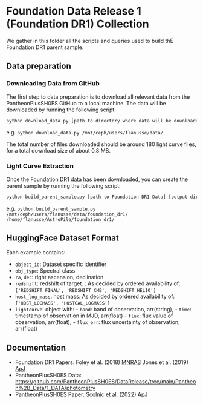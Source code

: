 # Foundation Data Release 1 (Foundation DR1) Collection

We gather in this folder all the scripts and queries used to build thE Foundation DR1 parent sample.

## Data preparation

### Downloading Data from GitHub

The first step to data preparation is to download all relevant data from the PantheonPlusSH0ES GitHub to a local machine. The data will be downloaded by running the following script:
```bash
python download_data.py [path to directory where data will be downloaded]
```
e.g. `python download_data.py /mnt/ceph/users/flanusse/data/`

The total number of files downloaded should be around 180 light curve files, for a total download size of about 0.8 MB.

### Light Curve Extraction

Once the Foundation DR1 data has been downloaded, you can create the parent sample by running the following script:
```bash
python build_parent_sample.py [path to Foundation DR1 Data] [output directory]
```
e.g. `python build_parent_sample.py /mnt/ceph/users/flanusse/data/foundation_dr1/ /home/flanusse/AstroPile/foundation_dr1/`


## HuggingFace Dataset Format
Each example contains:

  - `object_id`: Dataset specific identifier
  - `obj_type`: Spectral class
  - `ra`, `dec`: right ascension, declination
  - `redshift`: redshift of target. : As decided by ordered availability of: `['REDSHIFT_FINAL', 'REDSHIFT_CMB', 'REDSHIFT_HELIO']`
  - `host_log_mass`: host mass. As decided by ordered availability of: `['HOST_LOGMASS', 'HOSTGAL_LOGMASS']` 
  - `lightcurve`: object with:
        - `band`: band of observation, arr(string),
        - `time`: timestamp of observation in MJD, arr(float)
        - `flux`: flux value of observation, arr(float),
        - `flux_err`: flux uncertainty of observation, arr(float)

## Documentation

- Foundation DR1 Papers: Foley et al. (2018) [MNRAS](https://watermark.silverchair.com/stx3136.pdf?token=AQECAHi208BE49Ooan9kkhW_Ercy7Dm3ZL_9Cf3qfKAc485ysgAAA08wggNLBgkqhkiG9w0BBwagggM8MIIDOAIBADCCAzEGCSqGSIb3DQEHATAeBglghkgBZQMEAS4wEQQMCgZ7JXmAx046_kVfAgEQgIIDAhM_bvBbJLQo00AnsUBMr5UNpLhfW7Ff4LHbZJF8pI7BcOznaxL2f8OMA0sS5-AEGt_AXVHp4RV7zu6dx5jojgqxwYKGSyZ3xMY7bDuMahu9qGWpRyDz0TYZ4IHXEuNatfSi0-pIZ0gJqaYwowH-978GYMJ_569uEh_FPKeuUb98O-HTGAnJeZslcG1bH-hTPoHzN0vcAR57vMRieoIk4l2It-Q-BadDddl804MLlrs5G8PlqhZCY4sAEzlHb7t82D2WzAl41DYcmjHuFpd321K2yVa-13Um5QbAnCp9TEZtSatR1GVtSGBmPb2J-VAt6s9rUsLtqfrRYYtR-g1gqygeS9JtjKAtXXWpcAmkyIkyHAJEH_aV-kD-7HrEa1SGhWXrvZVF9mf-MyH47nRARKHk4xH_Fa97AwpsbYQ5zXJ8q0uAS_Lqy7FAmp4iOo_RqpxMuWgxY82ZP9ERHT_YiJ40rXBt0EZxbccCsDZlY4lS7eeIBtuvkzvssO1lO7fhGc9UGB-789FwRlLwGhIUsk-ZdrfT7u18KoSaKcAhXiIsr-3prTgG8agISiqX2sVxbCGp4oi2h0BpLdDa5bSn-begeSNZrO5oEa1fX9Gks7SLlVhNDsIMr5tL_5Ebcw_01S_GZDU1UnpHtPnF-fYhtpQW-c-l2MsmbokBnP6VWiFFv8vctAMTXr7y62BGzXmK58oCO1LGKcCfx0N4JwsVj3l6WeoKIc2ZPNZM4avpltwJdVp3g52ink3yexw_S6539UAALJdAFuwEMZKVYhaxCX8EFb0ox0rEbY2gQKceEyN4ItVUWIWaMiDdQXNLgDCs-ug3U8w5dEBJqpH9Yh7PwcI7a2oeYhdXZTesCBEGtaVAmDyhNkwZGFYEyxjLCLwhLesHOchp42mkFDEqTgprrSTrcPEd5tOLHUC4soKJlnpf6-79GSk8m6LXin0OSCvDU2FW_3E0PzCI-nw0CP_VNJx6spCpC5x9hBc2nPvBpQog9znXBXBfWHKKjH_6axEgma-v) Jones et al. (2019) [ApJ](https://iopscience.iop.org/article/10.3847/1538-4357/ab2bec/pdf)
- PantheonPlusSH0ES Data: https://github.com/PantheonPlusSH0ES/DataRelease/tree/main/Pantheon%2B_Data/1_DATA/photometry
- PantheonPlusSH0ES Paper: Scolnic et al. (2022) [ApJ](https://iopscience.iop.org/article/10.3847/1538-4357/ac8b7a/pdf) 


